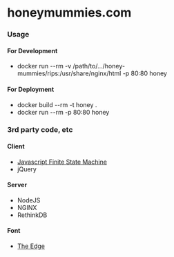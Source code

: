 # honeymummies.com

### Usage

#### For Development

* docker run --rm -v /path/to/.../honey-mummies/rips:/usr/share/nginx/html -p 80:80 honey

#### For Deployment

* docker build --rm -t honey .
* docker run --rm -p 80:80 honey

### 3rd party code, etc

#### Client

* [Javascript Finite State Machine](https://github.com/jakesgordon/javascript-state-machine)
* jQuery

#### Server

* NodeJS
* NGINX
* RethinkDB

#### Font

* [The Edge](http://patorjk.com/software/taag/#p=display&f=The%20Edge&t=Boid)
